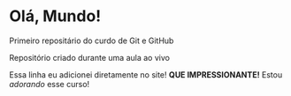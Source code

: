 # Olá, Mundo!
 Primeiro repositário do curdo de Git e GitHub

Repositório criado durante uma aula ao vivo

Essa linha eu adicionei diretamente no site! **QUE IMPRESSIONANTE!**
Estou *adorando* esse curso!
